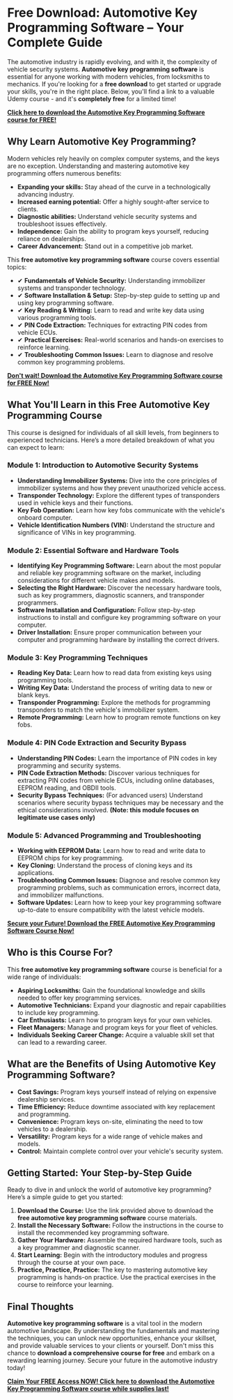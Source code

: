 # Free Download: Automotive Key Programming Software – Your Complete Guide

The automotive industry is rapidly evolving, and with it, the complexity of vehicle security systems. **Automotive key programming software** is essential for anyone working with modern vehicles, from locksmiths to mechanics. If you're looking for a **free download** to get started or upgrade your skills, you're in the right place. Below, you'll find a link to a valuable Udemy course - and it's **completely free** for a limited time!

[**Click here to download the Automotive Key Programming Software course for FREE!**](https://udemywork.com/automotive-key-programming-software)

## Why Learn Automotive Key Programming?

Modern vehicles rely heavily on complex computer systems, and the keys are no exception. Understanding and mastering automotive key programming offers numerous benefits:

*   **Expanding your skills:**  Stay ahead of the curve in a technologically advancing industry.
*   **Increased earning potential:** Offer a highly sought-after service to clients.
*   **Diagnostic abilities:** Understand vehicle security systems and troubleshoot issues effectively.
*   **Independence:** Gain the ability to program keys yourself, reducing reliance on dealerships.
*   **Career Advancement:** Stand out in a competitive job market.

This **free automotive key programming software** course covers essential topics:

*   ✔ **Fundamentals of Vehicle Security:** Understanding immobilizer systems and transponder technology.
*   ✔ **Software Installation & Setup:** Step-by-step guide to setting up and using key programming software.
*   ✔ **Key Reading & Writing:**  Learn to read and write key data using various programming tools.
*   ✔ **PIN Code Extraction:** Techniques for extracting PIN codes from vehicle ECUs.
*   ✔ **Practical Exercises:** Real-world scenarios and hands-on exercises to reinforce learning.
*   ✔ **Troubleshooting Common Issues:**  Learn to diagnose and resolve common key programming problems.

[**Don't wait! Download the Automotive Key Programming Software course for FREE Now!**](https://udemywork.com/automotive-key-programming-software)

## What You'll Learn in this Free Automotive Key Programming Course

This course is designed for individuals of all skill levels, from beginners to experienced technicians. Here’s a more detailed breakdown of what you can expect to learn:

### Module 1: Introduction to Automotive Security Systems

*   **Understanding Immobilizer Systems:** Dive into the core principles of immobilizer systems and how they prevent unauthorized vehicle access.
*   **Transponder Technology:** Explore the different types of transponders used in vehicle keys and their functions.
*   **Key Fob Operation:** Learn how key fobs communicate with the vehicle's onboard computer.
*   **Vehicle Identification Numbers (VIN):** Understand the structure and significance of VINs in key programming.

### Module 2: Essential Software and Hardware Tools

*   **Identifying Key Programming Software:** Learn about the most popular and reliable key programming software on the market, including considerations for different vehicle makes and models.
*   **Selecting the Right Hardware:** Discover the necessary hardware tools, such as key programmers, diagnostic scanners, and transponder programmers.
*   **Software Installation and Configuration:** Follow step-by-step instructions to install and configure key programming software on your computer.
*   **Driver Installation:** Ensure proper communication between your computer and programming hardware by installing the correct drivers.

### Module 3: Key Programming Techniques

*   **Reading Key Data:** Learn how to read data from existing keys using programming tools.
*   **Writing Key Data:**  Understand the process of writing data to new or blank keys.
*   **Transponder Programming:** Explore the methods for programming transponders to match the vehicle's immobilizer system.
*   **Remote Programming:** Learn how to program remote functions on key fobs.

### Module 4: PIN Code Extraction and Security Bypass

*   **Understanding PIN Codes:**  Learn the importance of PIN codes in key programming and security systems.
*   **PIN Code Extraction Methods:** Discover various techniques for extracting PIN codes from vehicle ECUs, including online databases, EEPROM reading, and OBDII tools.
*   **Security Bypass Techniques:** (For advanced users) Understand scenarios where security bypass techniques may be necessary and the ethical considerations involved. **(Note: this module focuses on legitimate use cases only)**

### Module 5: Advanced Programming and Troubleshooting

*   **Working with EEPROM Data:**  Learn how to read and write data to EEPROM chips for key programming.
*   **Key Cloning:** Understand the process of cloning keys and its applications.
*   **Troubleshooting Common Issues:** Diagnose and resolve common key programming problems, such as communication errors, incorrect data, and immobilizer malfunctions.
*   **Software Updates:** Learn how to keep your key programming software up-to-date to ensure compatibility with the latest vehicle models.

[**Secure your Future! Download the FREE Automotive Key Programming Software Course Now!**](https://udemywork.com/automotive-key-programming-software)

## Who is this Course For?

This **free automotive key programming software** course is beneficial for a wide range of individuals:

*   **Aspiring Locksmiths:** Gain the foundational knowledge and skills needed to offer key programming services.
*   **Automotive Technicians:**  Expand your diagnostic and repair capabilities to include key programming.
*   **Car Enthusiasts:** Learn how to program keys for your own vehicles.
*   **Fleet Managers:** Manage and program keys for your fleet of vehicles.
*   **Individuals Seeking Career Change:** Acquire a valuable skill set that can lead to a rewarding career.

## What are the Benefits of Using Automotive Key Programming Software?

*   **Cost Savings:** Program keys yourself instead of relying on expensive dealership services.
*   **Time Efficiency:** Reduce downtime associated with key replacement and programming.
*   **Convenience:** Program keys on-site, eliminating the need to tow vehicles to a dealership.
*   **Versatility:** Program keys for a wide range of vehicle makes and models.
*   **Control:** Maintain complete control over your vehicle's security system.

## Getting Started: Your Step-by-Step Guide

Ready to dive in and unlock the world of automotive key programming? Here’s a simple guide to get you started:

1.  **Download the Course:** Use the link provided above to download the **free automotive key programming software** course materials.
2.  **Install the Necessary Software:** Follow the instructions in the course to install the recommended key programming software.
3.  **Gather Your Hardware:** Assemble the required hardware tools, such as a key programmer and diagnostic scanner.
4.  **Start Learning:** Begin with the introductory modules and progress through the course at your own pace.
5.  **Practice, Practice, Practice:** The key to mastering automotive key programming is hands-on practice. Use the practical exercises in the course to reinforce your learning.

## Final Thoughts

**Automotive key programming software** is a vital tool in the modern automotive landscape. By understanding the fundamentals and mastering the techniques, you can unlock new opportunities, enhance your skillset, and provide valuable services to your clients or yourself. Don't miss this chance to **download a comprehensive course for free** and embark on a rewarding learning journey. Secure your future in the automotive industry today!

[**Claim Your FREE Access NOW! Click here to download the Automotive Key Programming Software course while supplies last!**](https://udemywork.com/automotive-key-programming-software)

